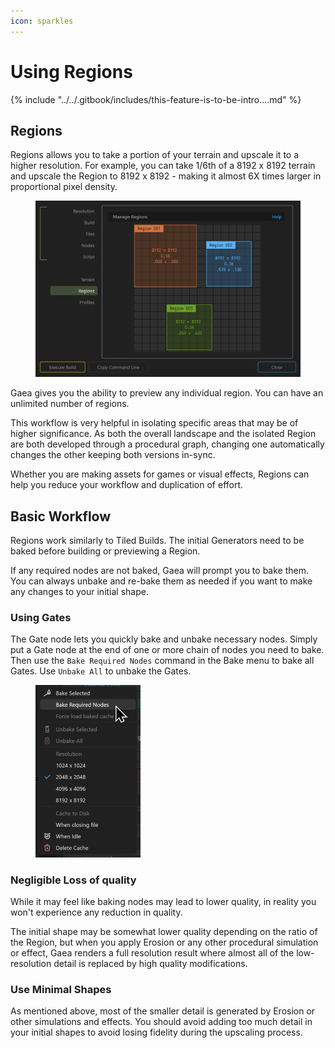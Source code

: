 ```yaml
---
icon: sparkles
---
```


# Using Regions

{% include "../../.gitbook/includes/this-feature-is-to-be-intro....md" %}

## Regions

Regions allows you to take a portion of your terrain and upscale it to a higher resolution. For example, you can take 1/6th of a 8192 x 8192 terrain and upscale the Region to 8192 x 8192 - making it almost 6X times larger in proportional pixel density.

<figure><img src="../../.gitbook/assets/Build Options Regions.png" alt=""><figcaption></figcaption></figure>

Gaea gives you the ability to preview any individual region. You can have an unlimited number of regions.

This workflow is very helpful in isolating specific areas that may be of higher significance. As both the overall landscape and the isolated Region are both developed through a procedural graph, changing one automatically changes the other keeping both versions in-sync.

Whether you are making assets for games or visual effects, Regions can help you reduce your workflow and duplication of effort.

## Basic Workflow

Regions work similarly to Tiled Builds. The initial Generators need to be baked before building or previewing a Region.

If any required nodes are not baked, Gaea will prompt you to bake them. You can always unbake and re-bake them as needed if you want to make any changes to your initial shape.

### Using Gates

The Gate node lets you quickly bake and unbake necessary nodes. Simply put a Gate node at the end of one or more chain of nodes you need to bake. Then use the `Bake Required Nodes` command in the Bake menu to bake all Gates. Use `Unbake All` to unbake the Gates.

<figure><img src="../../.gitbook/assets/Bake Menu.png" alt="" width="168"><figcaption></figcaption></figure>

### Negligible Loss of quality

While it may feel like baking nodes may lead to lower quality, in reality you won't experience any reduction in quality.&#x20;

The initial shape may be somewhat lower quality depending on the ratio of the Region, but when you apply Erosion or any other procedural simulation or effect, Gaea renders a full resolution result where almost all of the low-resolution detail is replaced by high quality modifications.

### Use Minimal Shapes

As mentioned above, most of the smaller detail is generated by Erosion or other simulations and effects. You should avoid adding too much detail in your initial shapes to avoid losing fidelity during the upscaling process.


